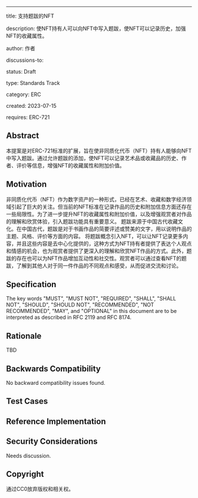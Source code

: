 ---
title: 支持题跋的NFT

description: 使NFT持有人可以向NFT中写入题跋，使NFT可以记录历史，加强NFT的收藏属性。

author: 作者

discussions-to: <URL>

status: Draft

type: Standards Track

category: ERC

created: 2023-07-15

requires: ERC-721 

## Abstract

本提案是对ERC-721标准的扩展，旨在使非同质化代币（NFT）持有人能够向NFT中写入题跋。通过允许题跋的添加，使NFT可以记录艺术品或收藏品的历史、作者、评价等信息，增强NFT的收藏属性和附加价值。

## Motivation

非同质化代币（NFT）作为数字资产的一种形式，已经在艺术、收藏和数字经济领域引起了巨大的关注。但当前的NFT标准在记录作品的历史和附加信息方面还存在一些局限性。为了进一步提升NFT的收藏属性和附加价值，以及增强观赏者对作品的理解和欣赏体验，引入题跋功能具有重要意义。
题跋来源于中国古代收藏文化。在中国古代，题跋是对于书画作品的简要评述或赞美的文字，用以说明作品的主题、风格、评价等方面的内容。
将题跋概念引入NFT，可以让NFT记录更多内容，并且这些内容是去中心化提供的，这种方式为NFT持有者提供了表达个人观点和情感的机会，也为观赏者提供了更深入的理解和欣赏NFT作品的方式。此外，题跋的存在也可以为NFT作品增加互动性和社交性。观赏者可以通过查看NFT的题跋，了解到其他人对于同一件作品的不同观点和感受，从而促进交流和讨论。

## Specification

<!--
  The Specification section should describe the syntax and semantics of any new feature. The specification should be detailed enough to allow competing, interoperable implementations for any of the current Ethereum platforms (besu, erigon, ethereumjs, go-ethereum, nethermind, or others).

  It is recommended to follow RFC 2119 and RFC 8170. Do not remove the key word definitions if RFC 2119 and RFC 8170 are followed.

  TODO: Remove this comment before submitting
-->

The key words "MUST", "MUST NOT", "REQUIRED", "SHALL", "SHALL NOT", "SHOULD", "SHOULD NOT", "RECOMMENDED", "NOT RECOMMENDED", "MAY", and "OPTIONAL" in this document are to be interpreted as described in RFC 2119 and RFC 8174.

## Rationale

<!--
  The rationale fleshes out the specification by describing what motivated the design and why particular design decisions were made. It should describe alternate designs that were considered and related work, e.g. how the feature is supported in other languages.

  The current placeholder is acceptable for a draft.

  TODO: Remove this comment before submitting
-->

TBD

## Backwards Compatibility

<!--

  This section is optional.

  All EIPs that introduce backwards incompatibilities must include a section describing these incompatibilities and their severity. The EIP must explain how the author proposes to deal with these incompatibilities. EIP submissions without a sufficient backwards compatibility treatise may be rejected outright.

  The current placeholder is acceptable for a draft.

  TODO: Remove this comment before submitting
-->

No backward compatibility issues found.

## Test Cases

<!--
  This section is optional for non-Core EIPs.

  The Test Cases section should include expected input/output pairs, but may include a succinct set of executable tests. It should not include project build files. No new requirements may be be introduced here (meaning an implementation following only the Specification section should pass all tests here.)
  If the test suite is too large to reasonably be included inline, then consider adding it as one or more files in `../assets/eip-####/`. External links will not be allowed

  TODO: Remove this comment before submitting
-->

## Reference Implementation

<!--
  This section is optional.

  The Reference Implementation section should include a minimal implementation that assists in understanding or implementing this specification. It should not include project build files. The reference implementation is not a replacement for the Specification section, and the proposal should still be understandable without it.
  If the reference implementation is too large to reasonably be included inline, then consider adding it as one or more files in `../assets/eip-####/`. External links will not be allowed.

  TODO: Remove this comment before submitting
-->

## Security Considerations

<!--
  All EIPs must contain a section that discusses the security implications/considerations relevant to the proposed change. Include information that might be important for security discussions, surfaces risks and can be used throughout the life cycle of the proposal. For example, include security-relevant design decisions, concerns, important discussions, implementation-specific guidance and pitfalls, an outline of threats and risks and how they are being addressed. EIP submissions missing the "Security Considerations" section will be rejected. An EIP cannot proceed to status "Final" without a Security Considerations discussion deemed sufficient by the reviewers.

  The current placeholder is acceptable for a draft.

  TODO: Remove this comment before submitting
-->

Needs discussion.

## Copyright

通过CC0放弃版权和相关权。
